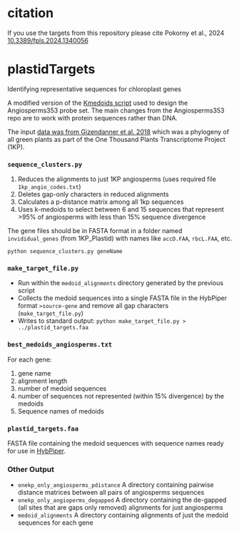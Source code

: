 # citation
If you use the targets from this repository please cite Pokorny et al., 2024 [10.3389/fpls.2024.1340056](10.3389/fpls.2024.1340056)

# plastidTargets
Identifying representative sequences for chloroplast genes

A modified version of the [Kmedoids script](https://github.com/mossmatters/Angiosperms353/blob/master/scripts/sequence_clusters.py) used to design the Angiosperms353 probe set. The main changes from the Angiosperms353 repo are to work with protein sequences rather than DNA.

The input [data was from Gizendanner et al. 2018](https://github.com/magitz/1KP_Plastid) which was a phylogeny of all green plants as part of the One Thousand Plants Transcriptome Project (1KP).

### `sequence_clusters.py`

1. Reduces the alignments to just 1KP angiosperms (uses required file `1kp_angio_codes.txt`)
2. Deletes gap-only characters in reduced alignments
2. Calculates a p-distance matrix among all 1kp sequences
3. Uses k-medoids to select between 6 and 15 sequences that represent >95% of angiosperms with less than 15% sequence divergence

The gene files should be in FASTA format in a folder named `invididual_genes` (from 1KP_Plastid) with names like `accD.FAA`, `rbcL.FAA`, etc.

`python sequence_clusters.py geneName`

### `make_target_file.py`

* Run within the `medoid_alignments` directory generated by the previous script
* Collects the medoid sequences into a single FASTA file in the HybPiper format `>source-gene` and remove all gap characters (`make_target_file.py`)
* Writes to standard output: `python make_target_file.py > ../plastid_targets.faa`

### `best_medoids_angiosperms.txt`
For each gene:

1. gene name
2. alignment length
3. number of medoid sequences
4. number of sequences not represented (within 15% divergence) by the medoids
5. Sequence names of medoids

### `plastid_targets.faa`
FASTA file containing the medoid sequences with sequence names ready for use in [HybPiper](https://github.com/mossmatters/HybPiper).

### Other Output


* `onekp_only_angiosperms_pdistance` A directory containing pairwise distance matrices between all pairs of angiosperms sequences
* `onekp_only_angioperms_degapped` A directory containing the de-gapped (all sites that are gaps only removed) alignments for just angiosperms
* `medoid_alignments` A directory containing alignments of just the medoid sequences for each gene
